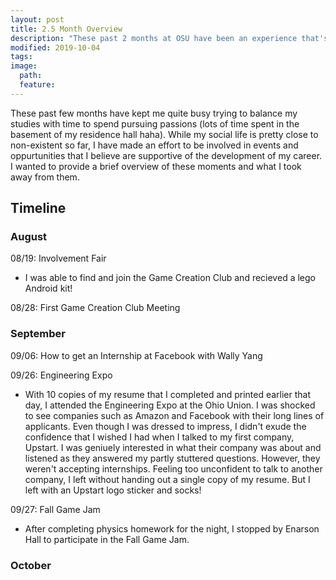 ```yaml
---
layout: post
title: 2.5 Month Overview 
description: "These past 2 months at OSU have been an experience that's for sure."
modified: 2019-10-04
tags:
image:
  path: 
  feature: 
---
```


These past few months have kept me quite busy trying to balance my studies with time to spend pursuing passions (lots of time spent in the basement of my residence hall haha). While my social life is pretty close to non-existent so far, I have made an effort to be involved in events and oppurtunities that I believe are supportive of the development of my career. I wanted to provide a brief overview of these moments and what I took away from them. 

## Timeline

### August

08/19: Involvement Fair
* I was able to find and join the Game Creation Club and recieved a lego Android kit! 

08/28: First Game Creation Club Meeting


### September

09/06: How to get an Internship at Facebook with Wally Yang

09/26: Engineering Expo
* With 10 copies of my resume that I completed and printed earlier that day, I attended the Engineering Expo at the Ohio Union. I was shocked to see companies such as Amazon and Facebook with their long lines of applicants. Even though I was dressed to impress, I didn't exude the confidence that I wished I had when I talked to my first company, Upstart. I was geniuely interested in what their company was about and listened as they answered my partly stuttered questions. However, they weren't accepting internships. Feeling too unconfident to talk to another company, I left without handing out a single copy of my resume. But I left with an Upstart logo sticker and socks!

09/27: Fall Game Jam
* After completing physics homework for the night, I stopped by Enarson Hall to participate in the Fall Game Jam. 

### October
